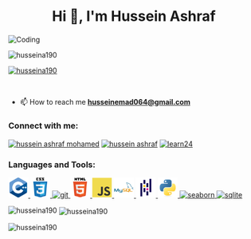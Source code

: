 <!-- <img alt="Coding" width="400" src="https://pin.it/6wNfEVK"/> -->
<h1 align="center">Hi 👋, I'm Hussein Ashraf</h1>
<img align="center" alt="Coding" width="1000" src="https://149695847.v2.pressablecdn.com/wp-content/uploads/2018/12/developer-dribbble.gif"/>

<p align="left"> <img src="https://komarev.com/ghpvc/?username=husseina190&label=Profile%20views&color=0e75b6&style=flat" alt="husseina190" /> </p>

<p align="left"> <a href="https://github.com/ryo-ma/github-profile-trophy"><img src="https://github-profile-trophy.vercel.app/?username=husseina190" alt="husseina190" /></a> </p>

<p align="left"> <a href="https://twitter.com/" target="blank"><img src="https://img.shields.io/twitter/follow/?logo=twitter&style=for-the-badge" alt="" /></a> </p>

- 📫 How to reach me **husseinemad064@gmail.com**

<h3 align="left">Connect with me:</h3>
<p align="left">
<a href="https://www.linkedin.com/in/hussein-ashraf-mohamed-6222691b7?lipi=urn%3Ali%3Apage%3Ad_flagship3_profile_view_base_contact_details%3BhVvkHrqCQWCoLo4pwSWZIQ%3D%3D" target="blank"><img align="center" src="https://raw.githubusercontent.com/rahuldkjain/github-profile-readme-generator/master/src/images/icons/Social/linked-in-alt.svg" alt="hussein ashraf mohamed" height="30" width="40" /></a>
<a href="https://www.facebook.com/Hu.Emlassry2562001/" target="blank"><img align="center" src="https://raw.githubusercontent.com/rahuldkjain/github-profile-readme-generator/master/src/images/icons/Social/facebook.svg" alt="hussein ashraf" height="30" width="40" /></a>
<a href="https://www.youtube.com/channel/UC-LaHmQKzbR8M5dwwy3ZuoQ/featured" target="blank"><img align="center" src="https://raw.githubusercontent.com/rahuldkjain/github-profile-readme-generator/master/src/images/icons/Social/youtube.svg" alt="learn24" height="30" width="40" /></a>
</p>

<h3 align="left">Languages and Tools:</h3>
<p align="left"> <a href="https://www.w3schools.com/cpp/" target="_blank" rel="noreferrer"> <img src="https://raw.githubusercontent.com/devicons/devicon/master/icons/cplusplus/cplusplus-original.svg" alt="cplusplus" width="40" height="40"/> </a> <a href="https://www.w3schools.com/css/" target="_blank" rel="noreferrer"> <img src="https://raw.githubusercontent.com/devicons/devicon/master/icons/css3/css3-original-wordmark.svg" alt="css3" width="40" height="40"/> </a> <a href="https://git-scm.com/" target="_blank" rel="noreferrer"> <img src="https://www.vectorlogo.zone/logos/git-scm/git-scm-icon.svg" alt="git" width="40" height="40"/> </a> <a href="https://www.w3.org/html/" target="_blank" rel="noreferrer"> <img src="https://raw.githubusercontent.com/devicons/devicon/master/icons/html5/html5-original-wordmark.svg" alt="html5" width="40" height="40"/> </a> <a href="https://developer.mozilla.org/en-US/docs/Web/JavaScript" target="_blank" rel="noreferrer"> <img src="https://raw.githubusercontent.com/devicons/devicon/master/icons/javascript/javascript-original.svg" alt="javascript" width="40" height="40"/> </a> <a href="https://www.mysql.com/" target="_blank" rel="noreferrer"> <img src="https://raw.githubusercontent.com/devicons/devicon/master/icons/mysql/mysql-original-wordmark.svg" alt="mysql" width="40" height="40"/> </a> <a href="https://pandas.pydata.org/" target="_blank" rel="noreferrer"> <img src="https://raw.githubusercontent.com/devicons/devicon/2ae2a900d2f041da66e950e4d48052658d850630/icons/pandas/pandas-original.svg" alt="pandas" width="40" height="40"/> </a> <a href="https://www.python.org" target="_blank" rel="noreferrer"> <img src="https://raw.githubusercontent.com/devicons/devicon/master/icons/python/python-original.svg" alt="python" width="40" height="40"/> </a> <a href="https://seaborn.pydata.org/" target="_blank" rel="noreferrer"> <img src="https://seaborn.pydata.org/_images/logo-mark-lightbg.svg" alt="seaborn" width="40" height="40"/> </a> <a href="https://www.sqlite.org/" target="_blank" rel="noreferrer"> <img src="https://www.vectorlogo.zone/logos/sqlite/sqlite-icon.svg" alt="sqlite" width="40" height="40"/> </a> </p>

<p><img align="left" src="https://github-readme-stats.vercel.app/api/top-langs?username=husseina190&show_icons=true&locale=en&layout=compact" alt="husseina190" /></p>

<p>&nbsp;<img align="center" src="https://github-readme-stats.vercel.app/api?username=husseina190&show_icons=true&locale=en" alt="husseina190" /></p>

<p><img align="center" src="https://github-readme-streak-stats.herokuapp.com/?user=husseina190&" alt="husseina190" /></p>
